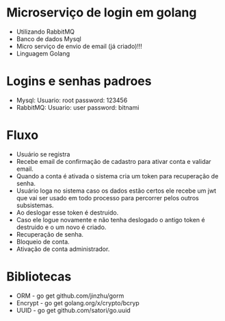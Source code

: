 # Microserviço de login em golang

- Utilizando RabbitMQ
- Banco de dados Mysql
- Micro serviço de envio de email (já criado)!!!
- Linguagem Golang

# Logins e senhas padroes
- Mysql: Usuario: root   password: 123456
- RabbitMQ: Usuario: user  password: bitnami

# Fluxo

- Usuário se registra
- Recebe email de confirmação de cadastro para ativar conta e validar email.
- Quando a conta é ativada o sistema cria um token para recuperação de senha.
- Usuário loga no sistema caso os dados estão certos ele recebe um jwt que vai ser usado em todo processo para percorrer pelos outros subsistemas.
- Ao deslogar esse token é destruido.
- Caso ele logue novamente e não tenha deslogado o antigo token é destruido e o um novo é criado.
- Recuperação de senha.
- Bloqueio de conta.
- Ativação de conta administrador.

# Bibliotecas
- ORM - go get github.com/jinzhu/gorm
- Encrypt - go get golang.org/x/crypto/bcryp
- UUID - go get github.com/satori/go.uuid